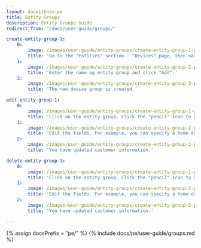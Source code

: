 ```yaml
---
layout: docwithnav-pe
title: Entity Groups
description: Entity Groups Guide
redirect_from: "/docs/user-guide/groups/"

create-entity-group-1:
    0:
        image: /images/user-guide/entity-groups/create-entity-group-1-pe.png
        title: 'Go to the "Entities" section - "Devices" page, then navigate to the "Groups" tab and click on the "plus" icon in the upper right corner;'
    1:
        image: /images/user-guide/entity-groups/create-entity-group-2-pe.png
        title: 'Enter the name og entity group and click "Add";'
    2:
        image: /images/user-guide/entity-groups/create-entity-group-3-pe.png
        title: 'The new device group is created.'

edit-entity-group-1:
    0:
        image: /images/user-guide/entity-groups/create-entity-group-1-pe.png
        title: 'Click on the entity group. Click the "pencil" icon to enter edit mode;'
    1:
        image: /images/user-guide/entity-groups/create-entity-group-2-pe.png
        title: 'Edit the fields. For example, you can specify a home dashboard for this customer and all its customer users. After that, save all changes;'
    2:
        image: /images/user-guide/entity-groups/create-entity-group-2-pe.png
        title: 'You have updated customer information.'

delete-entity-group-1:
    0:
        image: /images/user-guide/entity-groups/create-entity-group-1-pe.png
        title: 'Click on the entity group. Click the "pencil" icon to enter edit mode;'
    1:
        image: /images/user-guide/entity-groups/create-entity-group-2-pe.png
        title: 'Edit the fields. For example, you can specify a home dashboard for this customer and all its customer users. After that, save all changes;'
    2:
        image: /images/user-guide/entity-groups/create-entity-group-2-pe.png
        title: 'You have updated customer information.'

---
```


{% assign docsPrefix = "pe/" %}
{% include docs/pe/user-guide/groups.md %}
